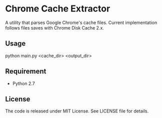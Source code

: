 # Chrome Cache Extractor
A utility that parses Google Chrome's cache files. Current implementation follows files saves with Chrome Disk Cache 2.x.

## Usage
python main.py <cache_dir> <output_dir>

## Requirement
  - Python 2.7

## License
The code is released under MIT License. See LICENSE file for details.
